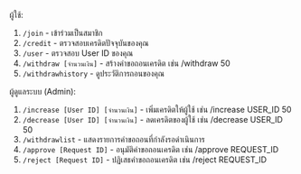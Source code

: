 ผู้ใช้:

1. <code>/join</code> - เข้าร่วมเป็นสมาชิก
2. <code>/credit</code> - ตรวจสอบเครดิตปัจจุบันของคุณ
3. <code>/user</code> - ตรวจสอบ User ID ของคุณ
4. <code>/withdraw [จำนวนเงิน]</code> - สร้างคำขอถอนเครดิต เช่น /withdraw 50
5. <code>/withdrawhistory</code> - ดูประวัติการถอนของคุณ

ผู้ดูแลระบบ (Admin):

1. <code>/increase [User ID] [จำนวนเงิน]</code> - เพิ่มเครดิตให้ผู้ใช้ เช่น /increase USER_ID 50
2. <code>/decrease [User ID] [จำนวนเงิน]</code> - ลดเครดิตของผู้ใช้ เช่น /decrease USER_ID 50
3. <code>/withdrawlist</code> - แสดงรายการคำขอถอนที่กำลังรอดำเนินการ
4. <code>/approve [Request ID]</code> - อนุมัติคำขอถอนเครดิต เช่น /approve REQUEST_ID
5. <code>/reject [Request ID]</code> - ปฏิเสธคำขอถอนเครดิต เช่น /reject REQUEST_ID

